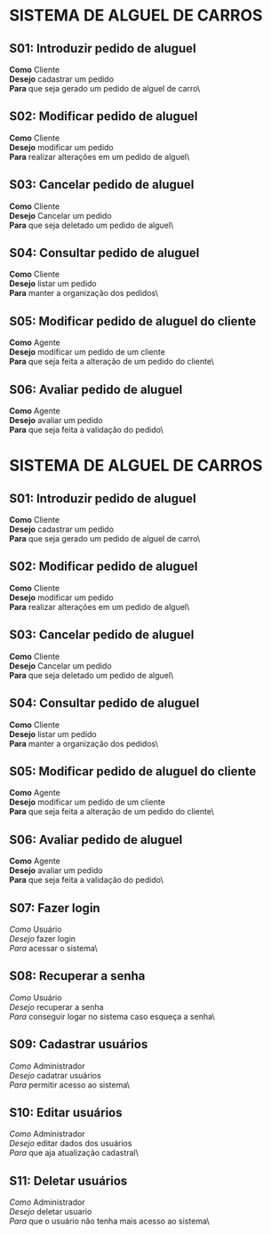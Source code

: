 # SISTEMA DE ALGUEL DE CARROS
## S01: Introduzir pedido de aluguel
**Como** Cliente\
**Desejo** cadastrar um pedido\
**Para** que seja gerado um pedido de alguel de carro\
## S02: Modificar pedido de aluguel
**Como** Cliente\
**Desejo** modificar um pedido\
**Para** realizar alterações em um pedido de alguel\
## S03: Cancelar pedido de aluguel
**Como** Cliente\
**Desejo** Cancelar um pedido\
**Para** que seja deletado um pedido de alguel\
## S04: Consultar pedido de aluguel
**Como** Cliente\
**Desejo** listar um pedido\
**Para** manter a organização dos pedidos\
## S05: Modificar pedido de aluguel do cliente
**Como** Agente\
**Desejo** modificar um pedido de um cliente\
**Para** que seja feita a alteração de um pedido do cliente\
## S06: Avaliar pedido de aluguel
**Como** Agente\
**Desejo** avaliar um pedido\
**Para** que seja feita a validação do pedido\
# SISTEMA DE ALGUEL DE CARROS
## S01: Introduzir pedido de aluguel
**Como** Cliente\
**Desejo** cadastrar um pedido\
**Para** que seja gerado um pedido de alguel de carro\
## S02: Modificar pedido de aluguel
**Como** Cliente\
**Desejo** modificar um pedido\
**Para** realizar alterações em um pedido de alguel\
## S03: Cancelar pedido de aluguel
**Como** Cliente\
**Desejo** Cancelar um pedido\
**Para** que seja deletado um pedido de alguel\
## S04: Consultar pedido de aluguel
**Como** Cliente\
**Desejo** listar um pedido\
**Para** manter a organização dos pedidos\
## S05: Modificar pedido de aluguel do cliente
**Como** Agente\
**Desejo** modificar um pedido de um cliente\
**Para** que seja feita a alteração de um pedido do cliente\
## S06: Avaliar pedido de aluguel
**Como** Agente\
**Desejo** avaliar um pedido\
**Para** que seja feita a validação do pedido\
## S07: Fazer login
*Como* Usuário\
*Desejo* fazer login\
*Para* acessar o sistema\
## S08: Recuperar a senha
*Como* Usuário\
*Desejo* recuperar a senha\
*Para* conseguir logar no sistema caso esqueça a senha\
## S09: Cadastrar usuários
*Como* Administrador\
*Desejo* cadatrar usuários\
*Para* permitir acesso ao sistema\
## S10: Editar usuários
*Como* Administrador\
*Desejo* editar dados dos usuários\
*Para* que aja atualização cadastral\
## S11: Deletar usuários
*Como* Administrador\
*Desejo* deletar usuario\
*Para* que o usuário não tenha mais acesso ao sistema\










